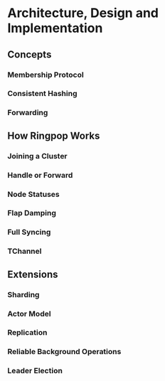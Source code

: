 # Architecture, Design and Implementation

## Concepts

### Membership Protocol

### Consistent Hashing

### Forwarding

## How Ringpop Works

### Joining a Cluster

### Handle or Forward

### Node Statuses

### Flap Damping

### Full Syncing

### TChannel

## Extensions

### Sharding

### Actor Model

### Replication

### Reliable Background Operations

### Leader Election
